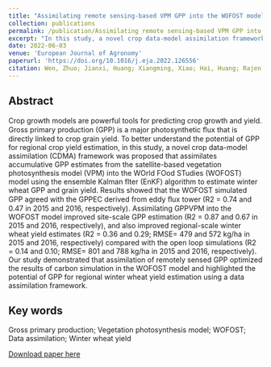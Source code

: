 ```yaml
---
title: "Assimilating remote sensing-based VPM GPP into the WOFOST model for improving regional winter wheat yield estimation"
collection: publications
permalink: /publication/Assimilating remote sensing-based VPM GPP into the WOFOST model for improving regional winter wheat yield estimation
excerpt: "In this study, a novel crop data-model assimilation framework was proposed that assimilates accumulative GPP estimates from the VPM model into the WOFOST model using EnKF algorithm to estimate winter wheat GPP and grain yield."#<br/><br/><img src='/wen/images/EJA2022.jpg' width='500' height='315'>
date: 2022-06-03
venue: 'European Journal of Agronomy'
paperurl: 'https://doi.org/10.1016/j.eja.2022.126556'
citation: Wen, Zhuo; Jianxi, Huang; Xiangming, Xiao; Hai, Huang; Rajen, Bajgain; Xiaocui, Wu; Xinran, Gao; Jie, Wang; Xuecao, Li; Pradeep, Wagle. Assimilating remote sensing-based VPM GPP into the WOFOST model for improving regional winter wheat yield estimation. European Journal of Agronomy, 2022; 139(11), 126556. 
---
```


## Abstract
Crop growth models are powerful tools for predicting crop growth and yield. Gross primary production (GPP) is a
major photosynthetic ﬂux that is directly linked to crop grain yield. To better understand the potential of GPP for
regional crop yield estimation, in this study, a novel crop data-model assimilation (CDMA) framework was
proposed that assimilates accumulative GPP estimates from the satellite-based vegetation photosynthesis model
(VPM) into the WOrld FOod STudies (WOFOST) model using the ensemble Kalman flter (EnKF) algorithm to
estimate winter wheat GPP and grain yield. Results showed that the WOFOST simulated GPP agreed with the
GPPEC derived from eddy ﬂux tower (R2 = 0.74 and 0.47 in 2015 and 2016, respectively). Assimilating GPPVPM
into the WOFOST model improved site-scale GPP estimation (R2 = 0.87 and 0.67 in 2015 and 2016, respectively), and also improved regional-scale winter wheat yield estimates (R2 = 0.36 and 0.29; RMSE= 479 and 572
kg/ha in 2015 and 2016, respectively) compared with the open loop simulations (R2 = 0.14 and 0.10; RMSE=
801 and 788 kg/ha in 2015 and 2016, respectively). Our study demonstrated that assimilation of remotely sensed
GPP optimized the results of carbon simulation in the WOFOST model and highlighted the potential of GPP for
regional winter wheat yield estimation using a data assimilation framework.

## Key words
Gross primary production; Vegetation photosynthesis model; WOFOST; Data assimilation; Winter wheat yield

[Download paper here](https://wenzhuo727.github.io/wen/files/EJA2022.pdf)



